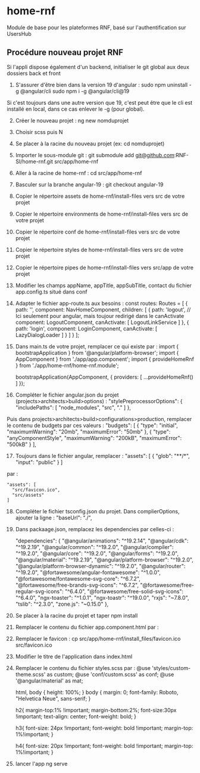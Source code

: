 # home-rnf
Module de base pour les plateformes RNF, basé sur l'authentification sur UsersHub

Procédure nouveau projet RNF
----------------------------

Si l'appli dispose également d'un backend, initialiser le git global aux deux dossiers back et front

1. S'assurer d'être bien dans la version 19 d'angular :
    sudo npm uninstall -g @angular/cli
	  sudo npm i -g @angular/cli@19

Si c'est toujours dans une autre version que 19, c'est peut être que le cli est installé en local, dans ce cas enlever le -g (pour global). 

2. Créer le nouveau projet :
	  ng new nomduprojet

3. Choisir scss puis N

4. Se placer à la racine du nouveau projet (ex: cd nomduprojet)

5. Importer le sous-module git :
	git submodule add git@github.com:RNF-SI/home-rnf.git src/app/home-rnf

6. Aller à la racine de home-rnf : cd src/app/home-rnf

7. Basculer sur la branche angular-19 : git checkout angular-19

8. Copier le répertoire assets de home-rnf/install-files vers src de votre projet

9. Copier le répertoire environments de home-rnf/install-files vers src de votre projet

10. Copier le répertoire conf de home-rnf/install-files vers src de votre projet

11. Copier le répertoire styles de home-rnf/install-files vers src de votre projet

12. Copier le répertoire pipes de home-rnf/install-files vers src/app de votre projet

13. Modifier les champs appName, appTitle, appSubTitle, contact du fichier app.config.ts situé dans conf

14. Adapter le fichier app-route.ts aux besoins :
    const routes: Routes = [
      {
        path: '',
        component: NavHomeComponent,
        children: [
          {
            path: 'logout',
            // Ici seulement pour angular, mais toujour redirigé dans le canActivate
            component: LogoutComponent,
            canActivate: [ LogoutLinkService ]
          },
          {
            path: 'login',
            component: LoginComponent,
            canActivate: [ LazyDialogLoader ]
          }
        ]
      }
    ];

15. Dans main.ts de votre projet, remplacer ce qui existe par :
    import { bootstrapApplication } from '@angular/platform-browser';
    import { AppComponent } from './app/app.component';
    import { provideHomeRnf } from './app/home-rnf/home-rnf.module';

    bootstrapApplication(AppComponent, {
      providers: [
        ...provideHomeRnf()
      ]
    });

16. Compléter le fichier angular.json du projet (projects>architects>build>options) :
    "stylePreprocessorOptions": {
                "includePaths": [
                  "node_modules",
                  "src",
                  "."
                ]
              },

Puis dans projects>architects>build>configurations>production, remplacer le contenu de budgets par ces valeurs :
    "budgets": [
                  {
                    "type": "initial",
                    "maximumWarning": "20mb",
                    "maximumError": "50mb"
                  },
                  {
                    "type": "anyComponentStyle",
                    "maximumWarning": "200kB",
                    "maximumError": "500kB"
                  }
    ],

17. Toujours dans le fichier angular, remplacer :
    "assets": [
      {
        "glob": "**/*",
        "input": "public"
      }
    ]

par : 

    "assets": [
      "src/favicon.ico",
      "src/assets"
    ]

18. Compléter le fichier tsconfig.json du projet. Dans complierOptions, ajouter la ligne :
    "baseUrl": "./",

19. Dans packaage.json, remplacez les dependencies par celles-ci :

    "dependencies": {
      "@angular/animations": "^19.2.14",
      "@angular/cdk": "^19.2.19",
      "@angular/common": "^19.2.0",
      "@angular/compiler": "^19.2.0",
      "@angular/core": "^19.2.0",
      "@angular/forms": "^19.2.0",
      "@angular/material": "^19.2.19",
      "@angular/platform-browser": "^19.2.0",
      "@angular/platform-browser-dynamic": "^19.2.0",
      "@angular/router": "^19.2.0",
      "@fortawesome/angular-fontawesome": "^1.0.0",
      "@fortawesome/fontawesome-svg-core": "^6.7.2",
      "@fortawesome/free-brands-svg-icons": "^6.7.2",
      "@fortawesome/free-regular-svg-icons": "^6.4.0",
      "@fortawesome/free-solid-svg-icons": "^6.4.0",
      "ngx-toaster": "^1.0.1",
      "ngx-toastr": "^19.0.0",
      "rxjs": "~7.8.0",
      "tslib": "^2.3.0",
      "zone.js": "~0.15.0"
    },

20. Se placer à la racine du projet et taper npm install

21. Remplacer le contenu du fichier app.component.html par :
	  <router-outlet></router-outlet>

22. Remplacer le favicon :
    cp src/app/home-rnf/install_files/favicon.ico src/favicon.ico

23. Modifier le titre de l'application dans index.html

24. Remplacer le contenu du fichier styles.scss par :
    @use 'styles/custom-theme.scss' as custom;
    @use 'conf/custom.scss' as conf;
    @use '@angular/material' as mat;


    html, body { height: 100%; }
    body { margin: 0; font-family: Roboto, "Helvetica Neue", sans-serif; }

    h2{
        margin-top:1% !important;
        margin-bottom:2%;
        font-size:30px !important;
        text-align: center;
        font-weight: bold;
    }

    h3{
        font-size: 24px !important;
        font-weight: bold !important;
        margin-top: 1%!important;
    }

    h4{
        font-size: 20px !important;
        font-weight: bold !important;
        margin-top: 1%!important;
    }

24. lancer l'app
	  ng serve